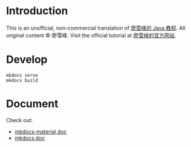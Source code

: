 # Introduction
This is an unofficial, non-commercial translation of [廖雪峰的 Java 教程](https://liaoxuefeng.com/books/java).
All original content © 廖雪峰. Visit the official tutorial at [廖雪峰的官方网站](https://liaoxuefeng.com).

# Develop
```
mkdocs serve
mkdocs build
```

# Document
Check out:
 - [mkdocs-material doc](https://squidfunk.github.io/mkdocs-material/getting-started/)
 - [mkdocs doc](https://www.mkdocs.org/getting-started/)

